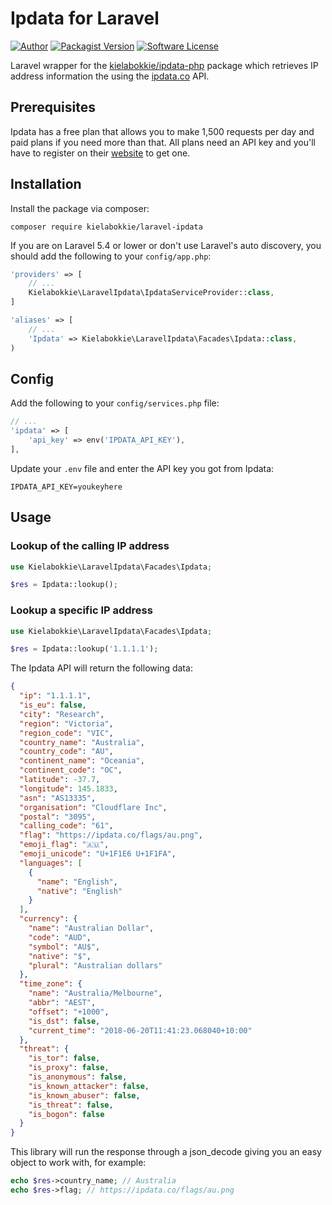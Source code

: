 # Ipdata for Laravel

[![Author](http://img.shields.io/badge/by-@kielabokkie-lightgrey.svg?style=flat-square)](https://twitter.com/kielabokkie)
[![Packagist Version](https://img.shields.io/packagist/v/kielabokkie/laravel-ipdata.svg?style=flat-square)](https://packagist.org/packages/kielabokkie/laravel-ipdata)
[![Software License](https://img.shields.io/badge/license-MIT-brightgreen.svg?style=flat-square)](LICENSE)

Laravel wrapper for the [kielabokkie/ipdata-php](https://github.com/kielabokkie/ipdata-php) package which retrieves IP address information the using the [ipdata.co](https://ipdata.co) API.

## Prerequisites

Ipdata has a free plan that allows you to make 1,500 requests per day and paid plans if you need more than that. All plans need an API key and you'll have to register on their [website](https://ipdata.co/pricing.html) to get one.

## Installation

Install the package via composer:

    composer require kielabokkie/laravel-ipdata

If you are on Laravel 5.4 or lower or don't use Laravel's auto discovery, you should add the following to your `config/app.php`:

```php
'providers' => [
    // ...
    Kielabokkie\LaravelIpdata\IpdataServiceProvider::class,
]

'aliases' => [
    // ...
    'Ipdata' => Kielabokkie\LaravelIpdata\Facades\Ipdata::class,
)
```

## Config

Add the following to your `config/services.php` file:

```php
// ...
'ipdata' => [
    'api_key' => env('IPDATA_API_KEY'),
],
```

Update your `.env` file and enter the API key you got from Ipdata:

```
IPDATA_API_KEY=youkeyhere
```

## Usage

### Lookup of the calling IP address

```php
use Kielabokkie\LaravelIpdata\Facades\Ipdata;

$res = Ipdata::lookup();
```

### Lookup a specific IP address

```php
use Kielabokkie\LaravelIpdata\Facades\Ipdata;

$res = Ipdata::lookup('1.1.1.1');
```

The Ipdata API will return the following data:

```json
{
  "ip": "1.1.1.1",
  "is_eu": false,
  "city": "Research",
  "region": "Victoria",
  "region_code": "VIC",
  "country_name": "Australia",
  "country_code": "AU",
  "continent_name": "Oceania",
  "continent_code": "OC",
  "latitude": -37.7,
  "longitude": 145.1833,
  "asn": "AS13335",
  "organisation": "Cloudflare Inc",
  "postal": "3095",
  "calling_code": "61",
  "flag": "https://ipdata.co/flags/au.png",
  "emoji_flag": "🇦🇺",
  "emoji_unicode": "U+1F1E6 U+1F1FA",
  "languages": [
    {
      "name": "English",
      "native": "English"
    }
  ],
  "currency": {
    "name": "Australian Dollar",
    "code": "AUD",
    "symbol": "AU$",
    "native": "$",
    "plural": "Australian dollars"
  },
  "time_zone": {
    "name": "Australia/Melbourne",
    "abbr": "AEST",
    "offset": "+1000",
    "is_dst": false,
    "current_time": "2018-06-20T11:41:23.068040+10:00"
  },
  "threat": {
    "is_tor": false,
    "is_proxy": false,
    "is_anonymous": false,
    "is_known_attacker": false,
    "is_known_abuser": false,
    "is_threat": false,
    "is_bogon": false
  }
}
```

This library will run the response through a json_decode giving you an easy object to work with, for example:

```php
echo $res->country_name; // Australia
echo $res->flag; // https://ipdata.co/flags/au.png
```
